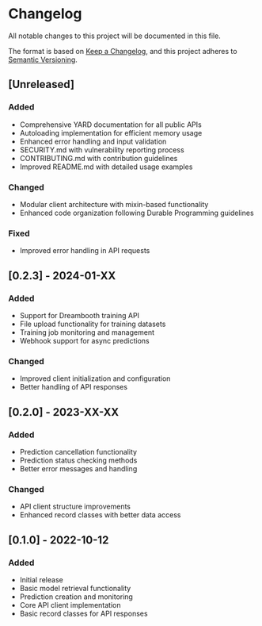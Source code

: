 # Changelog

All notable changes to this project will be documented in this file.

The format is based on [Keep a Changelog](https://keepachangelog.com/en/1.0.0/),
and this project adheres to [Semantic Versioning](https://semver.org/spec/v2.0.0.html).

## [Unreleased]

### Added
- Comprehensive YARD documentation for all public APIs
- Autoloading implementation for efficient memory usage
- Enhanced error handling and input validation
- SECURITY.md with vulnerability reporting process
- CONTRIBUTING.md with contribution guidelines
- Improved README.md with detailed usage examples

### Changed
- Modular client architecture with mixin-based functionality
- Enhanced code organization following Durable Programming guidelines

### Fixed
- Improved error handling in API requests

## [0.2.3] - 2024-01-XX

### Added
- Support for Dreambooth training API
- File upload functionality for training datasets
- Training job monitoring and management
- Webhook support for async predictions

### Changed
- Improved client initialization and configuration
- Better handling of API responses

## [0.2.0] - 2023-XX-XX

### Added
- Prediction cancellation functionality
- Prediction status checking methods
- Better error messages and handling

### Changed
- API client structure improvements
- Enhanced record classes with better data access

## [0.1.0] - 2022-10-12

### Added
- Initial release
- Basic model retrieval functionality
- Prediction creation and monitoring
- Core API client implementation
- Basic record classes for API responses
